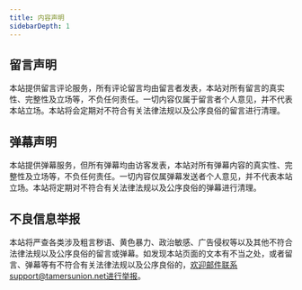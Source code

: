 ```yaml
---
title: 内容声明
sidebarDepth: 1
---
```


## 留言声明
本站提供留言评论服务，所有评论留言均由留言者发表，本站对所有留言的真实性、完整性及立场等，不负任何责任。一切内容仅属于留言者个人意见，并不代表本站立场。本站将会定期对不符合有关法律法规以及公序良俗的留言进行清理。

## 弹幕声明
本站提供弹幕服务，但所有弹幕均由访客发表，本站对所有弹幕内容的真实性、完整性及立场等，不负任何责任。一切内容仅属弹幕发送者个人意见，并不代表本站立场。本站将定期对不符合有关法律法规以及公序良俗的弹幕进行清理。

## 不良信息举报
本站将严查各类涉及粗言秽语、黄色暴力、政治敏感、广告侵权等以及其他不符合法律法规以及公序良俗的留言或弹幕。如发现本站页面的文本有不当之处，或者留言、弹幕等有不符合有关法律法规以及公序良俗的，欢迎邮件联系support@tamersunion.net进行举报。
